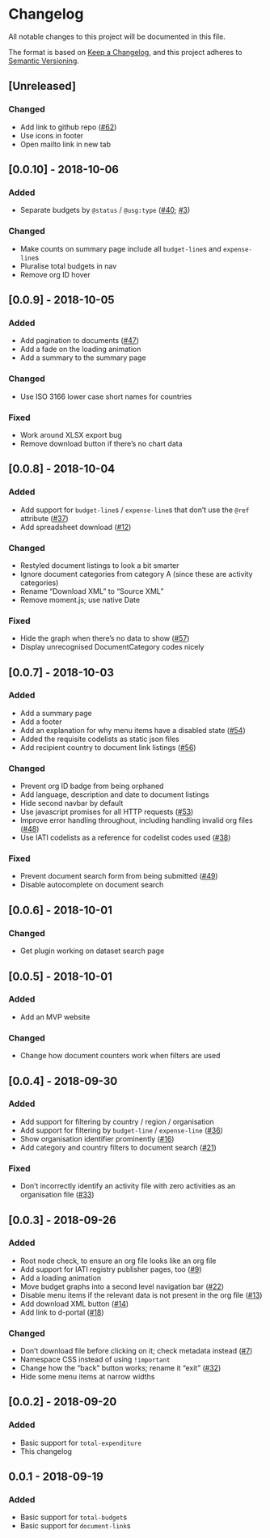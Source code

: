 # Changelog

All notable changes to this project will be documented in this file.

The format is based on [Keep a Changelog](https://keepachangelog.com/en/1.0.0/), and this project adheres to [Semantic Versioning](https://semver.org/spec/v2.0.0.html).

## [Unreleased]
### Changed
 - Add link to github repo ([#62](https://github.com/pwyf/iati-org-viz/issues/62))
 - Use icons in footer
 - Open mailto link in new tab

## [0.0.10] - 2018-10-06
### Added
 - Separate budgets by `@status` / `@usg:type` ([#40](https://github.com/pwyf/iati-org-viz/issues/40); [#3](https://github.com/pwyf/iati-org-viz/issues/3))

### Changed
 - Make counts on summary page include all `budget-line`s and `expense-line`s
 - Pluralise total budgets in nav
 - Remove org ID hover

## [0.0.9] - 2018-10-05
### Added
 - Add pagination to documents ([#47](https://github.com/pwyf/iati-org-viz/issues/47))
 - Add a fade on the loading animation
 - Add a summary to the summary page

### Changed
 - Use ISO 3166 lower case short names for countries

### Fixed
 - Work around XLSX export bug
 - Remove download button if there’s no chart data

## [0.0.8] - 2018-10-04
### Added
 - Add support for `budget-line`s / `expense-line`s that don’t use the `@ref` attribute ([#37](https://github.com/pwyf/iati-org-viz/issues/37))
 - Add spreadsheet download ([#12](https://github.com/pwyf/iati-org-viz/issues/12))

### Changed
 - Restyled document listings to look a bit smarter
 - Ignore document categories from category A (since these are activity categories)
 - Rename “Download XML” to “Source XML”
 - Remove moment.js; use native Date

### Fixed
 - Hide the graph when there’s no data to show ([#57](https://github.com/pwyf/iati-org-viz/issues/57))
 - Display unrecognised DocumentCategory codes nicely

## [0.0.7] - 2018-10-03
### Added
 - Add a summary page
 - Add a footer
 - Add an explanation for why menu items have a disabled state ([#54](https://github.com/pwyf/iati-org-viz/issues/54))
 - Added the requisite codelists as static json files
 - Add recipient country to document link listings ([#56](https://github.com/pwyf/iati-org-viz/issues/56))

### Changed
 - Prevent org ID badge from being orphaned
 - Add language, description and date to document listings
 - Hide second navbar by default
 - Use javascript promises for all HTTP requests ([#53](https://github.com/pwyf/iati-org-viz/issues/53))
 - Improve error handling throughout, including handling invalid org files ([#48](https://github.com/pwyf/iati-org-viz/issues/48))
 - Use IATI codelists as a reference for codelist codes used ([#38](https://github.com/pwyf/iati-org-viz/issues/38))

### Fixed

 - Prevent document search form from being submitted ([#49](https://github.com/pwyf/iati-org-viz/issues/49))
 - Disable autocomplete on document search

## [0.0.6] - 2018-10-01
### Changed
 - Get plugin working on dataset search page

## [0.0.5] - 2018-10-01
### Added
 - Add an MVP website

### Changed
 - Change how document counters work when filters are used

## [0.0.4] - 2018-09-30
### Added
 - Add support for filtering by country / region / organisation
 - Add support for filtering by `budget-line` / `expense-line` ([#36](https://github.com/pwyf/iati-org-viz/issues/36))
 - Show organisation identifier prominently ([#16](https://github.com/pwyf/iati-org-viz/issues/16))
 - Add category and country filters to document search ([#21](https://github.com/pwyf/iati-org-viz/issues/21))

### Fixed
 - Don’t incorrectly identify an activity file with zero activities as an organisation file ([#33](https://github.com/pwyf/iati-org-viz/issues/33))

## [0.0.3] - 2018-09-26
### Added
 - Root node check, to ensure an org file looks like an org file
 - Add support for IATI registry publisher pages, too ([#9](https://github.com/pwyf/iati-org-viz/issues/9))
 - Add a loading animation
 - Move budget graphs into a second level navigation bar ([#22](https://github.com/pwyf/iati-org-viz/issues/22))
 - Disable menu items if the relevant data is not present in the org file ([#13](https://github.com/pwyf/iati-org-viz/issues/13))
 - Add download XML button ([#14](https://github.com/pwyf/iati-org-viz/issues/14))
 - Add link to d-portal ([#18](https://github.com/pwyf/iati-org-viz/issues/18))

### Changed
 - Don’t download file before clicking on it; check metadata instead ([#7](https://github.com/pwyf/iati-org-viz/issues/7))
 - Namespace CSS instead of using `!important`
 - Change how the “back” button works; rename it “exit” ([#32](https://github.com/pwyf/iati-org-viz/issues/32))
 - Hide some menu items at narrow widths

## [0.0.2] - 2018-09-20
### Added
 - Basic support for `total-expenditure`
 - This changelog

## 0.0.1 - 2018-09-19
### Added
 - Basic support for `total-budget`s
 - Basic support for `document-link`s
